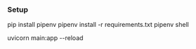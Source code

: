 ### Setup

pip install pipenv
pipenv install -r requirements.txt
pipenv shell

uvicorn main:app --reload
